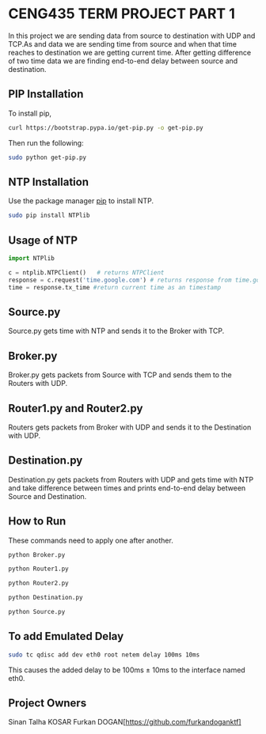 # CENG435 TERM PROJECT PART 1


In this project we are sending data from source to destination with UDP and TCP.As and data we are sending time from source and when that time reaches to destination we are getting current time. After getting difference of two time data we are finding end-to-end delay between source and destination.

## PIP Installation

To install pip,

```bash
curl https://bootstrap.pypa.io/get-pip.py -o get-pip.py
```
Then run the following:

```bash
sudo python get-pip.py
```

## NTP Installation
Use the package manager [pip](https://pip.pypa.io/en/stable/) to install NTP.

```bash
sudo pip install NTPlib
```


## Usage of NTP

```python
import NTPlib

c = ntplib.NTPClient()   # returns NTPClient
response = c.request('time.google.com') # returns response from time.google.com
time = response.tx_time #return current time as an timestamp
```

## Source.py

Source.py gets time with NTP and sends it to the Broker with TCP.

## Broker.py

Broker.py gets packets from Source with TCP and sends them to the Routers with UDP.

## Router1.py and Router2.py

Routers gets packets from Broker with UDP and sends it to the Destination with UDP.

## Destination.py

Destination.py gets packets from Routers with UDP and gets time with NTP and take difference between times and prints end-to-end delay between Source and Destination.

## How to Run

These commands need to apply one after another.

```bash
python Broker.py

```
```bash
python Router1.py

```
```bash
python Router2.py

```
```bash
python Destination.py

```
```bash
python Source.py

```

## To add Emulated Delay

```bash
sudo tc qdisc add dev eth0 root netem delay 100ms 10ms
```

This causes the added delay to be 100ms ± 10ms to the interface named eth0.

## Project Owners
Sinan Talha KOSAR
Furkan DOGAN[https://github.com/furkandoganktf]
